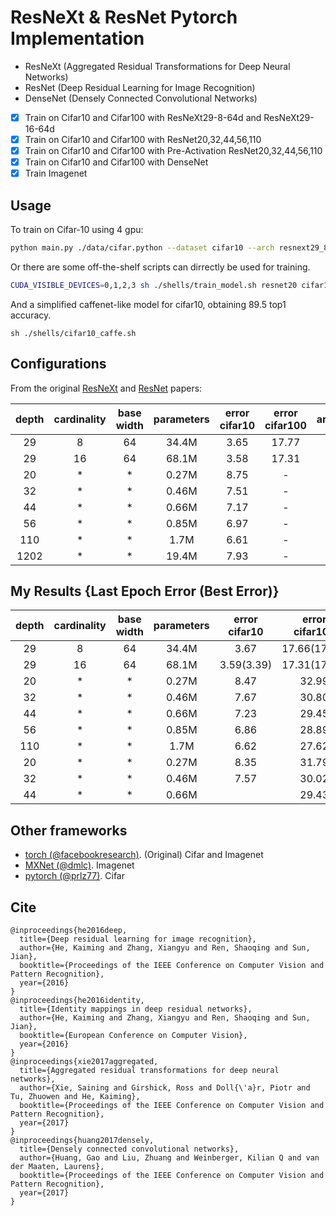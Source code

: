 # ResNeXt & ResNet Pytorch Implementation
- ResNeXt (Aggregated Residual Transformations for Deep Neural Networks)
- ResNet (Deep Residual Learning for Image Recognition)
- DenseNet (Densely Connected Convolutional Networks)

- [x] Train on Cifar10 and Cifar100 with ResNeXt29-8-64d and ResNeXt29-16-64d
- [x] Train on Cifar10 and Cifar100 with ResNet20,32,44,56,110
- [x] Train on Cifar10 and Cifar100 with Pre-Activation ResNet20,32,44,56,110
- [x] Train on Cifar10 and Cifar100 with DenseNet
- [x] Train Imagenet

## Usage
To train on Cifar-10 using 4 gpu:

```bash
python main.py ./data/cifar.python --dataset cifar10 --arch resnext29_8_64 --save_path ./snapshots/cifar10_resnext29_8_64_300 --epochs 300 --learning_rate 0.05 --schedule 150 225 --gammas 0.1 0.1 --batch_size 128 --workers 4 --ngpu 4
```

Or there are some off-the-shelf scripts can dirrectly be used for training.

```bash
CUDA_VISIBLE_DEVICES=0,1,2,3 sh ./shells/train_model.sh resnet20 cifar10
```

And a simplified caffenet-like model for cifar10, obtaining 89.5 top1 accuracy.

```
sh ./shells/cifar10_caffe.sh
```

## Configurations
From the original [ResNeXt](https://arxiv.org/pdf/1611.05431.pdf) and [ResNet](https://arxiv.org/abs/1512.03385) papers:

| depth | cardinality | base width | parameters |  error   cifar10 |   error  cifar100 | architecture |
|:-----:|:-----------:|:----------:|:----------:|:----------------:|:-----------------:|:------------:|
|  29   |      8      |     64     |    34.4M   |       3.65       |       17.77       |   ResNeXt    |
|  29   |      16     |     64     |    68.1M   |       3.58       |       17.31       |   ResNeXt    |
|  20   |      *      |     *      |    0.27M   |       8.75       |         -         |   ResNet     |
|  32   |      *      |     *      |    0.46M   |       7.51       |         -         |   ResNet     |
|  44   |      *      |     *      |    0.66M   |       7.17       |         -         |   ResNet     |
|  56   |      *      |     *      |    0.85M   |       6.97       |         -         |   ResNet     |
| 110   |      *      |     *      |    1.7M    |       6.61       |         -         |   ResNet     |
| 1202  |      *      |     *      |   19.4M    |       7.93       |         -         |   ResNet     |

## My Results {Last Epoch Error (Best Error)}
| depth | cardinality | base width | parameters |  error   cifar10 |   error  cifar100 | architecture |
|:-----:|:-----------:|:----------:|:----------:|:----------------:|:-----------------:|:------------:|
|  29   |      8      |     64     |    34.4M   |       3.67       |    17.66(17.47)   |   ResNeXt    |
|  29   |      16     |     64     |    68.1M   |    3.59(3.39)    |    17.31(17.06)   |   ResNeXt    |
|  20   |      *      |     *      |    0.27M   |       8.47       |       32.99       |   ResNet     |
|  32   |      *      |     *      |    0.46M   |       7.67       |       30.80       |   ResNet     |
|  44   |      *      |     *      |    0.66M   |       7.23       |       29.45       |   ResNet     |
|  56   |      *      |     *      |    0.85M   |       6.86       |       28.89       |   ResNet     |
| 110   |      *      |     *      |    1.7M    |       6.62       |       27.62       |   ResNet     |
|  20   |      *      |     *      |    0.27M   |       8.35       |       31.79       |   Pre-Act    |
|  32   |      *      |     *      |    0.46M   |       7.57       |       30.02       |   Pre-Act    |
|  44   |      *      |     *      |    0.66M   |                  |       29.43       |   Pre-Act    |

## Other frameworks
* [torch (@facebookresearch)](https://github.com/facebookresearch/ResNeXt). (Original) Cifar and Imagenet
* [MXNet (@dmlc)](https://github.com/dmlc/mxnet/tree/master/example/image-classification#imagenet-1k). Imagenet
* [pytorch (@prlz77)](https://github.com/prlz77/ResNeXt.pytorch). Cifar

## Cite
```
@inproceedings{he2016deep,
  title={Deep residual learning for image recognition},
  author={He, Kaiming and Zhang, Xiangyu and Ren, Shaoqing and Sun, Jian},
  booktitle={Proceedings of the IEEE Conference on Computer Vision and Pattern Recognition},
  year={2016}
}
@inproceedings{he2016identity,
  title={Identity mappings in deep residual networks},
  author={He, Kaiming and Zhang, Xiangyu and Ren, Shaoqing and Sun, Jian},
  booktitle={European Conference on Computer Vision},
  year={2016}
}
@inproceedings{xie2017aggregated,
  title={Aggregated residual transformations for deep neural networks},
  author={Xie, Saining and Girshick, Ross and Doll{\'a}r, Piotr and Tu, Zhuowen and He, Kaiming},
  booktitle={Proceedings of the IEEE Conference on Computer Vision and Pattern Recognition},
  year={2017}
}
@inproceedings{huang2017densely,
  title={Densely connected convolutional networks},
  author={Huang, Gao and Liu, Zhuang and Weinberger, Kilian Q and van der Maaten, Laurens},
  booktitle={Proceedings of the IEEE Conference on Computer Vision and Pattern Recognition},
  year={2017}
}
```
